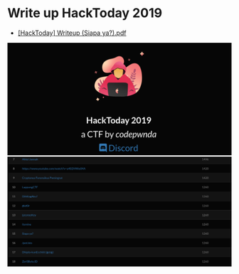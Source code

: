 # Write up HackToday 2019
- [[HackToday] Writeup (Siapa ya?).pdf](https://github.com/muhammadhendro/CTF-Writeups/blob/master/2019/HackToday%202019/%5BHackToday%5D%20Writeup%20(Siapa%20ya).pdf)
<img src="hacktoday.png">
<img src="score.png">
